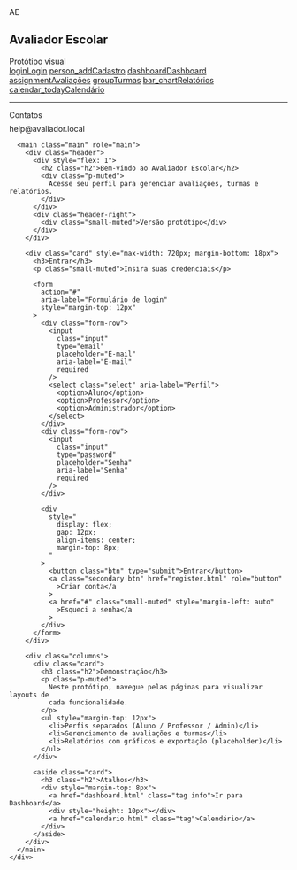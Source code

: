 <!DOCTYPE html>
<html lang="pt-BR">
  <head>
    <meta charset="utf-8" />
    <meta name="viewport" content="width=device-width,initial-scale=1" />
    <title>Avaliador Escolar — Login</title>
    <link
      href="https://fonts.googleapis.com/css2?family=Inter:wght@400;600;700&display=swap"
      rel="stylesheet"
    />
    <link
      href="https://fonts.googleapis.com/icon?family=Material+Icons"
      rel="stylesheet"
    />
    <link rel="stylesheet" href="styles.css" />
  </head>
  <body>
    <div class="container">
      <aside class="sidebar" aria-label="Barra lateral">
        <div class="brand">
          <div class="logo">AE</div>
          <div>
            <h1>Avaliador Escolar</h1>
            <div class="small-muted">Protótipo visual</div>
          </div>
        </div>
        <nav class="nav" aria-label="Navegação principal">
          <a class="active" href="index.html"
            ><span class="material-icons" aria-hidden="true">login</span
            >Login</a
          >
          <a href="register.html"
            ><span class="material-icons" aria-hidden="true">person_add</span
            >Cadastro</a
          >
          <a href="dashboard.html"
            ><span class="material-icons" aria-hidden="true">dashboard</span
            >Dashboard</a
          >
          <a href="avaliacoes.html"
            ><span class="material-icons" aria-hidden="true">assignment</span
            >Avaliações</a
          >
          <a href="turmas.html"
            ><span class="material-icons" aria-hidden="true">group</span
            >Turmas</a
          >
          <a href="relatorios.html"
            ><span class="material-icons" aria-hidden="true">bar_chart</span
            >Relatórios</a
          >
          <a href="calendario.html"
            ><span class="material-icons" aria-hidden="true"
              >calendar_today</span
            >Calendário</a
          >
        </nav>
        <hr />
        <div class="small-muted" style="margin-top: 12px">Contatos</div>
        <div style="margin-top: 8px; font-size: 14px">help@avaliador.local</div>
      </aside>

      <main class="main" role="main">
        <div class="header">
          <div style="flex: 1">
            <h2 class="h2">Bem-vindo ao Avaliador Escolar</h2>
            <div class="p-muted">
              Acesse seu perfil para gerenciar avaliações, turmas e relatórios.
            </div>
          </div>
          <div class="header-right">
            <div class="small-muted">Versão protótipo</div>
          </div>
        </div>

        <div class="card" style="max-width: 720px; margin-bottom: 18px">
          <h3>Entrar</h3>
          <p class="small-muted">Insira suas credenciais</p>

          <form
            action="#"
            aria-label="Formulário de login"
            style="margin-top: 12px"
          >
            <div class="form-row">
              <input
                class="input"
                type="email"
                placeholder="E-mail"
                aria-label="E-mail"
                required
              />
              <select class="select" aria-label="Perfil">
                <option>Aluno</option>
                <option>Professor</option>
                <option>Administrador</option>
              </select>
            </div>
            <div class="form-row">
              <input
                class="input"
                type="password"
                placeholder="Senha"
                aria-label="Senha"
                required
              />
            </div>

            <div
              style="
                display: flex;
                gap: 12px;
                align-items: center;
                margin-top: 8px;
              "
            >
              <button class="btn" type="submit">Entrar</button>
              <a class="secondary btn" href="register.html" role="button"
                >Criar conta</a
              >
              <a href="#" class="small-muted" style="margin-left: auto"
                >Esqueci a senha</a
              >
            </div>
          </form>
        </div>

        <div class="columns">
          <div class="card">
            <h3 class="h2">Demonstração</h3>
            <p class="p-muted">
              Neste protótipo, navegue pelas páginas para visualizar layouts de
              cada funcionalidade.
            </p>
            <ul style="margin-top: 12px">
              <li>Perfis separados (Aluno / Professor / Admin)</li>
              <li>Gerenciamento de avaliações e turmas</li>
              <li>Relatórios com gráficos e exportação (placeholder)</li>
            </ul>
          </div>

          <aside class="card">
            <h3 class="h2">Atalhos</h3>
            <div style="margin-top: 8px">
              <a href="dashboard.html" class="tag info">Ir para Dashboard</a>
              <div style="height: 10px"></div>
              <a href="calendario.html" class="tag">Calendário</a>
            </div>
          </aside>
        </div>
      </main>
    </div>
  </body>
</html>
